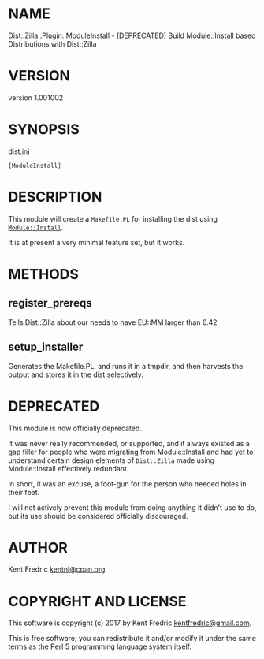 # NAME

Dist::Zilla::Plugin::ModuleInstall - (DEPRECATED) Build Module::Install based Distributions with Dist::Zilla

# VERSION

version 1.001002

# SYNOPSIS

dist.ini

    [ModuleInstall]

# DESCRIPTION

This module will create a `Makefile.PL` for installing the dist using [`Module::Install`](https://metacpan.org/pod/Module::Install).

It is at present a very minimal feature set, but it works.

# METHODS

## register\_prereqs

Tells Dist::Zilla about our needs to have EU::MM larger than 6.42

## setup\_installer

Generates the Makefile.PL, and runs it in a tmpdir, and then harvests the output and stores
it in the dist selectively.

# DEPRECATED

This module is now officially deprecated.

It was never really recommended, or supported, and it always existed as a gap filler for people
who were migrating from Module::Install and had yet to understand certain design elements of `Dist::Zilla`
made using Module::Install effectively redundant.

In short, it was an excuse, a foot-gun for the person who needed holes in their feet.

I will not actively prevent this module from doing anything it didn't use to do, but its use
should be considered officially discouraged.

# AUTHOR

Kent Fredric <kentnl@cpan.org>

# COPYRIGHT AND LICENSE

This software is copyright (c) 2017 by Kent Fredric <kentfredric@gmail.com>.

This is free software; you can redistribute it and/or modify it under
the same terms as the Perl 5 programming language system itself.
